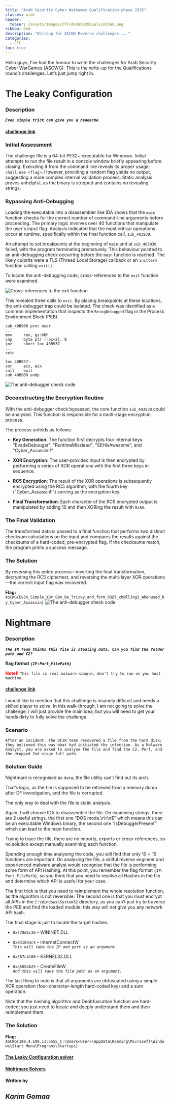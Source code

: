 ```yaml
---
title: "Arab Security Cyber WarGames Qualification phase 2025"
classes: wide
header:
  teaser: /assets/images/CTF/ASCWG%20Quals/ASCWG.png
ribbon: Red
description: "Writeup for ASCWG Reverse challenges ..."
categories:
  - CTF
toc: true
---
```


Hello guys, I’ve had the honour to write the challenges for Arab Security Cyber WarGames (ASCWG). This is the write-up for the Qualifications round’s challenges. Let’s just jump right in.

# The Leaky Configuration

### Description

***`Even simple trick can give you a headache`***

#### <span style="color: red;">[challenge link](https://drive.google.com/file/d/1Zyc_p-4-PhL2_BUufpTKXaihxZiEQ9kH/view?usp=drive_link)</span>

### Initial Assessment

The challenge file is a 64-bit PE32+ executable for Windows. Initial attempts to run the file result in a console window briefly appearing before closing. Executing it from the command line reveals its proper usage: `chall.exe <flag>`. However, providing a random flag yields no output, suggesting a more complex internal validation process. Static analysis proves unhelpful, as the binary is stripped and contains no revealing strings.

### Bypassing Anti-Debugging

Loading the executable into a disassembler like IDA shows that the `main` function checks for the correct number of command-line arguments before proceeding. The primary logic involves over 40 functions that manipulate the user's input flag. Analysis indicated that the most critical operations occur at runtime, specifically within the final function call, `sub_403930`.

An attempt to set breakpoints at the beginning of `main` and at `sub_403930` failed, with the program terminating prematurely. This behaviour pointed to an anti-debugging check occurring before the `main` function is reached. The likely culprits were a TLS (Thread Local Storage) callback or an `initterm` function calling `exit()`.

To locate the anti-debugging code, cross-references to the `exit` function were examined.

![Cross-references to the exit function](/assets/images/CTF/ASCWG%20Quals/Exit%20xref.png)

This revealed three calls to `exit`. By placing breakpoints at these locations, the anti-debugger trap could be isolated. The check was identified as a common implementation that inspects the `BeingDebugged` flag in the Process Environment Block (PEB).

```
sub_40B900 proc near
...
mov     rax, gs:60h
cmp     byte ptr [rax+2], 0
jnz     short loc_40B937
...
retn

loc_40B937:
xor     ecx, ecx
call    exit
sub_40B900 endp
```

![The anti-debugger check code](/assets/images/CTF/ASCWG%20Quals/Anti-debugger%20check.png)

### Deconstructing the Encryption Routine

With the anti-debugger check bypassed, the core function `sub_403930` could be analysed. This function is responsible for a multi-stage encryption process.

The process unfolds as follows:

* **Key Generation**: The function first decrypts four internal keys: "EvadeDebuuger", "RuntimeMisslead", "SEHisAwesome", and "Cyber_Assassin!!".

* **XOR Encryption**: The user-provided input is then encrypted by performing a series of XOR operations with the first three keys in sequence.

* **RC5 Encryption**: The result of the XOR operations is subsequently encrypted using the RC5 algorithm, with the fourth key ("Cyber_Assassin!!") serving as the encryption key.

* **Final Transformation**: Each character of the RC5 encrypted output is manipulated by adding 16 and then XORing the result with `0xAA`.

### The Final Validation

The transformed data is passed to a final function that performs two distinct checksum calculations on the input and compares the results against the checksums of a hard-coded, pre-encrypted flag. If the checksums match, the program prints a success message.

### The Solution

By reversing this entire process—inverting the final transformation, decrypting the RC5 ciphertext, and reversing the multi-layer XOR operations—the correct input flag was recovered.

**Flag:** `ASCWG{Ev3n_S1mple_X0r_C@n_be_Tricky_and_form_R3@l_ch@ll3ng3_Whenused_by_Cyber_Assassin}`
![The anti-debugger check code](/assets/images/CTF/ASCWG%20Quals/success%20message.png)



# Nightmare

### Description

***`The IR Team thinks this file is stealing data. Can you find the folder path and C2?`***

**flag format** ***`{IP:Port_FilePath}`***

**<span style="color: red;"> Note!!</span>**
`This file is real malware sample, don't try to run on you host machine.`

#### <span style="color: red;">[challenge link](https://drive.google.com/file/d/1u0o0jOuVHoF37y6_RmMmb9_RTX43IGmo/view?usp=drive_link)</span>

I would like to mention that this challenge is insanely difficult and needs a skilled player to solve. In this walk-through, I am not going to solve the challenge; I will just provide the main idea, but you will need to get your hands dirty to fully solve the challenge.

### Scenario

```
After an incident, the DFIR team recovered a file from the hard disk; they believed this was what had initiated the infection. As a Malware Analyst, you are asked to analyse the file and find the C2, Port, and the dropped 2nd-stage full path.
```

### Solution Guide

Nightmare is recognised as `data`; the file utility can’t find out its arch.

That’s logic, as the file is supposed to be retrieved from a memory dump after DF investigation, and the file is corrupted.

The only way to deal with the file is static analysis.

Again, I will choose IDA to disassemble the file. On examining strings, there are 2 useful strings, the first one “DOS mode.\r\r\n$” which means this can be an executable Windows binary, the second one “IsDebuggerPresent” which can lead to the main function.

Trying to trace the file, there are no imports, exports or cross-references, so no solution except manually examining each function.

Spending enough time analysing the code, you will find that only 10 ~ 15 functions are important. On analysing the file, a skilful reverse engineer and experienced malware analyst would recognise that the file is performing some form of API Hashing. At this point, you remember the flag format `{IP: Port_FilePath}`, so you think that you need to resolve all Hashes in the file and determine which API is useful for your case.

The first trick is that you need to reimplement the whole resolution function, as the algorithm is not reversible. The second one is that you must encrypt all APIs in the `C:\Windows\System32` directory, as you can’t just try to traverse the PEB and find the loaded module; this way will not give you any network API hash.

The final stage is just to locate the target hashes:

- `0x778d1c36` – WININET.DLL  
- `0x831034c4` – InternetConnectW  
  *`This will take the IP and port as an argument.`*

- `0x387c4f86` – KERNEL32.DLL  
- `0xa5854b25` – CreateFileW  
  *`And this will take the file path as an argument.`*

The last thing to note is that all arguments are obfuscated using a simple XOR operation (four-character-length hard-coded key) and a sum operation.

Note that the hashing algorithm and Deobfuscation function are hard-coded; you just need to locate and deeply understand them and then reimplement them.

### The Solution
**Flag:** `ASCWG{198.4.109.11:5555_C:\Users<User>\AppData\Roaming\Microsoft\Windows\Start Menu\Programs\Startup\}`

#### <span style="color: red;">[The Leaky Configuration solver](https://github.com/Karim-Gomaa/Scripts/tree/main/The_Leaky_Configuration)</span>
#### <span style="color: red;">[Nightmare Solvers](https://github.com/Karim-Gomaa/Scripts/tree/main/Nightmare)</span>

#### Written by
## *Karim Gomaa*





